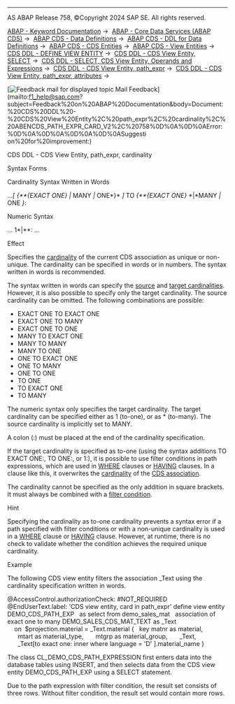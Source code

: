   

* * *

AS ABAP Release 758, ©Copyright 2024 SAP SE. All rights reserved.

[ABAP - Keyword Documentation](https://help.sap.com/doc/abapdocu_latest_index_htm/latest/en-US/abenabap.htm) →  [ABAP - Core Data Services (ABAP CDS)](https://help.sap.com/doc/abapdocu_latest_index_htm/latest/en-US/abencds.htm) →  [ABAP CDS - Data Definitions](https://help.sap.com/doc/abapdocu_latest_index_htm/latest/en-US/abencds_entities.htm) →  [ABAP CDS - DDL for Data Definitions](https://help.sap.com/doc/abapdocu_latest_index_htm/latest/en-US/abencds_f1_ddl_syntax.htm) →  [ABAP CDS - CDS Entities](https://help.sap.com/doc/abapdocu_latest_index_htm/latest/en-US/abencds_view_entity.htm) →  [ABAP CDS - View Entities](https://help.sap.com/doc/abapdocu_latest_index_htm/latest/en-US/abencds_v2_views.htm) →  [CDS DDL - DEFINE VIEW ENTITY](https://help.sap.com/doc/abapdocu_latest_index_htm/latest/en-US/abencds_define_view_entity.htm) →  [CDS DDL - CDS View Entity, SELECT](https://help.sap.com/doc/abapdocu_latest_index_htm/latest/en-US/abencds_select_statement_v2.htm) →  [CDS DDL - SELECT, CDS View Entity, Operands and Expressions](https://help.sap.com/doc/abapdocu_latest_index_htm/latest/en-US/abencds_operands_and_expr_v2.htm) →  [CDS DDL - CDS View Entity, path\_expr](https://help.sap.com/doc/abapdocu_latest_index_htm/latest/en-US/abencds_path_expression_v2.htm) →  [CDS DDL - CDS View Entity, path\_expr, attributes](https://help.sap.com/doc/abapdocu_latest_index_htm/latest/en-US/abencds_path_expr_attr_v2.htm) → 

 [![](Mail.gif?object=Mail.gif "Feedback mail for displayed topic") Mail Feedback](mailto:f1_help@sap.com?subject=Feedback%20on%20ABAP%20Documentation&body=Document:%20CDS%20DDL%20-%20CDS%20View%20Entity%2C%20path_expr%2C%20cardinality%2C%20ABENCDS_PATH_EXPR_CARD_V2%2C%20758%0D%0A%0D%0AError:%0D%0A%0D%0A%0D%0A%0D%0ASuggesti
on%20for%20improvement:)

CDS DDL - CDS View Entity, path\_expr, cardinality

Syntax Forms

Cardinality Syntax Written in Words

...*\[* *{**{*EXACT ONE*}* *|* MANY *|* ONE*}* *\]* TO *{**{*EXACT ONE*}* *|*MANY *|* ONE *}*:

Numeric Syntax

... 1*|*\*: ...

Effect

Specifies the [cardinality](https://help.sap.com/doc/abapdocu_latest_index_htm/latest/en-US/abencardinality_glosry.htm "Glossary Entry") of the current CDS association as unique or non-unique. The cardinality can be specified in words or in numbers. The syntax written in words is recommended.

The syntax written in words can specify the [source](https://help.sap.com/doc/abapdocu_latest_index_htm/latest/en-US/abensource_cardinality_glosry.htm "Glossary Entry") and [target cardinalities](https://help.sap.com/doc/abapdocu_latest_index_htm/latest/en-US/abentarget_cardinality_glosry.htm "Glossary Entry"). However, it is also possible to specify only the target cardinality. The source cardinality can be omitted. The following combinations are possible:

-   EXACT ONE TO EXACT ONE
-   EXACT ONE TO MANY
-   EXACT ONE TO ONE
-   MANY TO EXACT ONE
-   MANY TO MANY
-   MANY TO ONE
-   ONE TO EXACT ONE
-   ONE TO MANY
-   ONE TO ONE
-   TO ONE
-   TO EXACT ONE
-   TO MANY

The numeric syntax only specifies the target cardinality. The target cardinality can be specified either as 1 (to-one), or as \* (to-many). The source cardinality is implicitly set to MANY.

A colon (:) must be placed at the end of the cardinality specification.

If the target cardinality is specified as to-one (using the syntax additions TO EXACT ONE:, TO ONE:, or 1:), it is possible to use filter conditions in path expressions, which are used in [WHERE](https://help.sap.com/doc/abapdocu_latest_index_htm/latest/en-US/abencds_where_clause_v2.htm) clauses or [HAVING](https://help.sap.com/doc/abapdocu_latest_index_htm/latest/en-US/abencds_having_clause_v2.htm) clauses. In a clause like this, it overwrites the [cardinality](https://help.sap.com/doc/abapdocu_latest_index_htm/latest/en-US/abencardinality_glosry.htm "Glossary Entry") of the [CDS association](https://help.sap.com/doc/abapdocu_latest_index_htm/latest/en-US/abencds_association_v2.htm).

The cardinality cannot be specified as the only addition in square brackets. It must always be combined with a [filter condition](https://help.sap.com/doc/abapdocu_latest_index_htm/latest/en-US/abencds_path_expression_filter_v2.htm).

Hint

Specifying the cardinality as to-one cardinality prevents a syntax error if a path specified with filter conditions or with a non-unique cardinality is used in a [WHERE](https://help.sap.com/doc/abapdocu_latest_index_htm/latest/en-US/abencds_where_clause_v2.htm) clause or [HAVING](https://help.sap.com/doc/abapdocu_latest_index_htm/latest/en-US/abencds_having_clause_v2.htm) clause. However, at runtime, there is no check to validate whether the condition achieves the required unique cardinality.

Example

The following CDS view entity filters the association \_Text using the cardinality specification written in words.

@AccessControl.authorizationCheck: #NOT\_REQUIRED
@EndUserText.label: 'CDS view entity, card in path\_expr'
define view entity DEMO\_CDS\_PATH\_EXP
  as select from demo\_sales\_mat
  association of exact one to many DEMO\_SALES\_CDS\_MAT\_TEXT as \_Text  
    on  $projection.material = \_Text.material
{
  key matnr as material,
      mtart as material\_type,
      mtgrp as material\_group,
      \_Text,
      \_Text\[to exact one: inner where language = 'D' \].material\_name
}

The class CL\_DEMO\_CDS\_PATH\_EXPRESSION first enters data into the database tables using INSERT, and then selects data from the CDS view entity DEMO\_CDS\_PATH\_EXP using a SELECT statement.

Due to the path expression with filter condition, the result set consists of three rows. Without filter condition, the result set would contain more rows.
